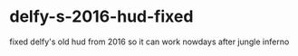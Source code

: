 # delfy-s-2016-hud-fixed
fixed delfy's old hud from 2016 so it can work nowdays after jungle inferno
